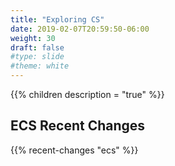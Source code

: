 ```yaml
---
title: "Exploring CS"
date: 2019-02-07T20:59:50-06:00
weight: 30
draft: false
#type: slide
#theme: white
---
```


{{% children description = "true" %}}

## ECS Recent Changes

{{% recent-changes "ecs" %}}

